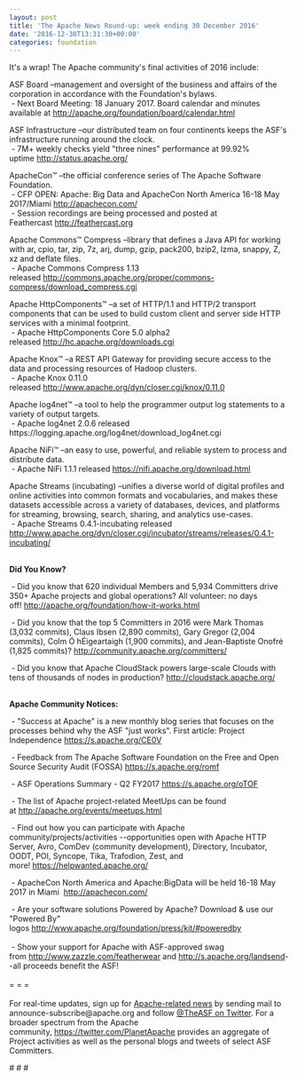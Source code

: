 ```yaml
---
layout: post
title: 'The Apache News Round-up: week ending 30 December 2016'
date: '2016-12-30T13:31:30+00:00'
categories: foundation
---
```

<p>It's a wrap! The Apache community's final activities of 2016 include:</p> 
  <div> 
    <p>ASF Board –management and oversight of the business and affairs of the corporation in accordance with the Foundation's bylaws.<br />&nbsp;- Next Board Meeting: 18 January 2017. Board calendar and minutes available at&nbsp;<a href="http://apache.org/foundation/board/calendar.html">http://apache.org/foundation/board/calendar.html</a></p> 
    <p>ASF Infrastructure –our distributed team on four continents keeps the ASF's infrastructure running around the clock.<br />&nbsp;- 7M+ weekly checks yield &quot;three nines&quot; performance at 99.92% uptime&nbsp;<a href="http://status.apache.org/">http://status.apache.org/</a></p> 
  </div> 
  <div> 
    <p><a href="http://status.apache.org/"></a>ApacheCon™ –the official conference series of The Apache Software Foundation.<br />&nbsp;- CFP OPEN: Apache: Big Data and ApacheCon North America 16-18 May 2017/Miami&nbsp;<a href="http://apachecon.com/">http://apachecon.com/</a><br />&nbsp;- Session recordings are being processed and posted at Feathercast&nbsp;<a href="http://feathercast.org/">http://feathercast.org</a></p> 
    <p>Apache Commons™ Compress –library that defines a Java API for working with ar, cpio, tar, zip, 7z, arj, dump, gzip, pack200, bzip2, lzma, snappy, Z, xz and deflate files.<br />&nbsp;- Apache Commons Compress 1.13 released&nbsp;<a href="http://commons.apache.org/proper/commons-compress/download_compress.cgi">http://commons.apache.org/proper/commons-compress/download_compress.cgi</a></p> 
    <p>Apache HttpComponents™ –a set of HTTP/1.1 and HTTP/2 transport components that can be used to build custom client and server side HTTP services with a minimal footprint.<br />&nbsp;- Apache HttpComponents Core 5.0 alpha2 released&nbsp;<a href="http://hc.apache.org/downloads.cgi">http://hc.apache.org/downloads.cgi</a></p> 
    <p>Apache Knox™ –a REST API Gateway for providing secure access to the data and processing resources of Hadoop clusters.<br />&nbsp;- Apache Knox 0.11.0 released&nbsp;<a href="http://www.apache.org/dyn/closer.cgi/knox/0.11.0">http://www.apache.org/dyn/closer.cgi/knox/0.11.0</a></p> 
    <p>Apache log4net™ –a tool to help the programmer output log statements to a variety of output targets.<br />&nbsp;- Apache log4net 2.0.6 released https://logging.apache.org/log4net/download_log4net.cgi&nbsp;</p> 
    <p>Apache NiFi™ –an easy to use, powerful, and reliable system to process and distribute data.<br />&nbsp;- Apache NiFi 1.1.1 released&nbsp;<a href="https://nifi.apache.org/download.html">https://nifi.apache.org/download.html</a></p> 
    <p>Apache Streams (incubating) –unifies a diverse world of digital profiles and online activities into common formats and vocabularies, and makes these datasets accessible across a variety of databases, devices, and platforms for streaming, browsing, search, sharing, and analytics use-cases.<br />&nbsp;- Apache Streams 0.4.1-incubating released <a href="http://www.apache.org/dyn/closer.cgi/incubator/streams/releases/0.4.1-incubating/">http://www.apache.org/dyn/closer.cgi/incubator/streams/releases/0.4.1-incubating/</a></p> 
    <p><strong><br />Did You Know?</strong></p> 
    <p><a href="http://qpid.apache.org/download.html"></a></p> 
    &nbsp;- Did you know that 620 individual Members and 5,934 Committers drive 350+ Apache projects and global operations? All volunteer: no days off!&nbsp;<a href="http://apache.org/foundation/how-it-works.html">http://apache.org/foundation/how-it-works.html</a><br /> 
    <p>&nbsp;- Did you know that the top 5 Committers in 2016 were Mark Thomas (3,032 commits), Claus Ibsen (2,890 commits), Gary Gregor (2,004 commits), Colm Ó hÉigeartaigh (1,900 commits), and Jean-Baptiste Onofré (1,825 commits)? <a href="http://community.apache.org/committers/">http://community.apache.org/committers/</a></p> 
    <p>&nbsp;- Did you know that Apache CloudStack powers large-scale Clouds with tens of thousands of nodes in production? <a href="http://cloudstack.apache.org/">http://cloudstack.apache.org/</a></p> 
    <p><strong><br />Apache Community Notices:</strong></p> 
  </div> 
  <div> 
    <p>&nbsp;- &quot;Success at Apache&quot; is a new monthly blog series that focuses on the processes behind why the ASF &quot;just works&quot;. First article: Project Independence <a href="https://s.apache.org/CE0V">https://s.apache.org/CE0V</a></p> 
    <p>&nbsp;- Feedback from The Apache Software Foundation on the Free and Open Source Security Audit (FOSSA) <a href="https://s.apache.org/romf">https://s.apache.org/romf</a></p> 
    <p>&nbsp;- ASF Operations Summary - Q2 FY2017 <a href="https://s.apache.org/oTOF">https://s.apache.org/oTOF</a></p> 
    <p> </p> 
    <div> 
      <p>&nbsp;- The list of Apache project-related MeetUps can be found at&nbsp;<a href="http://apache.org/events/meetups.html">http://apache.org/events/meetups.html</a></p> 
      <p>&nbsp;- Find out how you can participate with Apache community/projects/activities --opportunities open with&nbsp;Apache HTTP Server,&nbsp;Avro, ComDev (community development), Directory, Incubator, OODT, POI, Syncope, Tika, Trafodion, Zest, and more!&nbsp;<a href="https://helpwanted.apache.org/">https://helpwanted.apache.org/</a></p> 
    </div> 
    <p>&nbsp;- ApacheCon North America and Apache:BigData will be held 16-18 May 2017 in Miami &nbsp;<a href="http://apachecon.com/">http://apachecon.com/<br /></a></p> 
    <div>&nbsp;- Are your software solutions Powered by Apache? Download &amp; use our &quot;Powered By&quot; logos&nbsp;<a href="http://www.apache.org/foundation/press/kit/#poweredby">http://www.apache.org/foundation/press/kit/#poweredby</a></div> 
    <div><br /></div> 
    <div>&nbsp;- Show your support for Apache with ASF-approved swag from&nbsp;<a href="http://www.zazzle.com/featherwear">http://www.zazzle.com/featherwear</a> and&nbsp;<a href="http://s.apache.org/landsend">http://s.apache.org/landsend</a>--all proceeds benefit the ASF!&nbsp;</div> 
    <div><br /></div> 
    <div>= = =</div> 
    <div><br /></div> 
    <div>For real-time updates, sign up for <a href="http://apache.org/foundation/mailinglists.html#foundation-announce">Apache-related news</a> by sending mail to announce-subscribe@apache.org and follow <a href="https://twitter.com/TheASF">@TheASF on Twitter</a>. For a broader spectrum from the Apache community,&nbsp;<a href="http://s.apache.org/landsend">https://twitter.com/PlanetApache</a> provides an aggregate of Project activities as well as the personal blogs and tweets of select ASF Committers.</div> 
  </div> 
  <p># # #</p>
